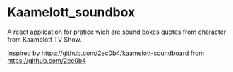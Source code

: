 # Kaamelott_soundbox

A react application for pratice wich are sound boxes quotes from character from Kaamolott TV Show.

Inspired by https://github.com/2ec0b4/kaamelott-soundboard from https://github.com/2ec0b4
